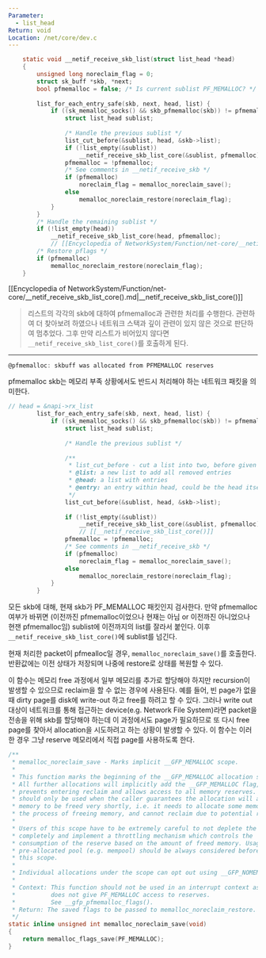 ```yaml
---
Parameter:
  - list_head
Return: void
Location: /net/core/dev.c
---
```


```c title=__netif_receive_skb_list()
    static void __netif_receive_skb_list(struct list_head *head)
    {
    	unsigned long noreclaim_flag = 0;
    	struct sk_buff *skb, *next;
    	bool pfmemalloc = false; /* Is current sublist PF_MEMALLOC? */
    
    	list_for_each_entry_safe(skb, next, head, list) {
    		if ((sk_memalloc_socks() && skb_pfmemalloc(skb)) != pfmemalloc) {
    			struct list_head sublist;
    
    			/* Handle the previous sublist */
    			list_cut_before(&sublist, head, &skb->list);
    			if (!list_empty(&sublist))
    				__netif_receive_skb_list_core(&sublist, pfmemalloc);
    			pfmemalloc = !pfmemalloc;
    			/* See comments in __netif_receive_skb */
    			if (pfmemalloc)
    				noreclaim_flag = memalloc_noreclaim_save();
    			else
    				memalloc_noreclaim_restore(noreclaim_flag);
    		}
    	}
    	/* Handle the remaining sublist */
    	if (!list_empty(head))
    		__netif_receive_skb_list_core(head, pfmemalloc);
    		// [[Encyclopedia of NetworkSystem/Function/net-core/__netif_receive_skb_list_core().md|__netif_receive_skb_list_core()]]
    	/* Restore pflags */
    	if (pfmemalloc)
    		memalloc_noreclaim_restore(noreclaim_flag);
    }
```

[[Encyclopedia of NetworkSystem/Function/net-core/__netif_receive_skb_list_core().md|__netif_receive_skb_list_core()]]

> 리스트의 각각의 skb에 대하여 pfmemalloc과 관련한 처리를 수행한다. 관련하여 더 찾아보려 하였으나 네트워크 스택과 깊이 관련이 있지 않은 것으로 판단하여 멈추었다. 그후 만약 리스트가 비어있지 않다면 `__netif_receive_skb_list_core()`를 호출하게 된다.

---

```c title=sk_buff
@pfmemalloc: skbuff was allocated from PFMEMALLOC reserves
```

pfmemalloc skb는 메모리 부족 상황에서도 반드시 처리해야 하는 네트워크 패킷을 의미한다. 

```c
// head = &napi->rx_list
    	list_for_each_entry_safe(skb, next, head, list) {
    		if ((sk_memalloc_socks() && skb_pfmemalloc(skb)) != pfmemalloc) {
    			struct list_head sublist;
    
    			/* Handle the previous sublist */
    			
    			/**
				 * list_cut_before - cut a list into two, before given entry 
				 * @list: a new list to add all removed entries 
				 * @head: a list with entries 
				 * @entry: an entry within head, could be the head itself
				 */
    			list_cut_before(&sublist, head, &skb->list);
    			
    			if (!list_empty(&sublist))
    				__netif_receive_skb_list_core(&sublist, pfmemalloc);
    				// [[__netif_receive_skb_list_core()]]
    			pfmemalloc = !pfmemalloc;
    			/* See comments in __netif_receive_skb */
    			if (pfmemalloc)
    				noreclaim_flag = memalloc_noreclaim_save();
    			else
    				memalloc_noreclaim_restore(noreclaim_flag);
    		}
    	}
```

모든 skb에 대해, 현재 skb가 PF_MEMALLOC 패킷인지 검사한다. 만약 pfmemalloc 여부가 바뀌면 (이전까진 pfmemalloc이었으나 현재는 아님 or 이전까진 아니었으나 현잰 pfmemalloc임) sublist에 이전까지의 list를 잘라서 붙인다. 이후` __netif_receive_skb_list_core()`에 sublist를 넘긴다.

현재 처리한 packet이 pfmealloc일 경우, `memalloc_noreclaim_save()`를 호출한다. 반환값에는 이전 상태가 저장되며 나중에 restore로 상태를 복원할 수 있다. 

이 함수는 메모리 free 과정에서 일부 메모리를 추가로 할당해야 하지만 recursion이 발생할 수 있으므로 reclaim을  할 수 없는 경우에 사용된다. 예를 들어, 빈 page가 없을 때 dirty page를 disk에 write-out 하고 free를 하려고 할 수 있다. 그러나 write out 대상이 네트워크를 통해 접근하는 device(e.g. Network File System)라면 packet을 전송을 위해 skb를 할당해야 하는데 이 과정에서도 page가 필요하므로 또 다시 free page를 찾아서 allocation을 시도하려고 하는 상황이 발생할 수 있다. 이 함수는 이러한 경우 그냥 reserve 메모리에서 직접 page를 사용하도록 한다. 

```c title=memalloc_noreclaim_save()
/**
 * memalloc_noreclaim_save - Marks implicit __GFP_MEMALLOC scope.
 *
 * This function marks the beginning of the __GFP_MEMALLOC allocation scope.
 * All further allocations will implicitly add the __GFP_MEMALLOC flag, which
 * prevents entering reclaim and allows access to all memory reserves. This
 * should only be used when the caller guarantees the allocation will allow more
 * memory to be freed very shortly, i.e. it needs to allocate some memory in
 * the process of freeing memory, and cannot reclaim due to potential recursion.
 *
 * Users of this scope have to be extremely careful to not deplete the reserves
 * completely and implement a throttling mechanism which controls the
 * consumption of the reserve based on the amount of freed memory. Usage of a
 * pre-allocated pool (e.g. mempool) should be always considered before using
 * this scope.
 *
 * Individual allocations under the scope can opt out using __GFP_NOMEMALLOC
 *
 * Context: This function should not be used in an interrupt context as that one
 *          does not give PF_MEMALLOC access to reserves.
 *          See __gfp_pfmemalloc_flags().
 * Return: The saved flags to be passed to memalloc_noreclaim_restore.
 */
static inline unsigned int memalloc_noreclaim_save(void)
{
	return memalloc_flags_save(PF_MEMALLOC);
}

```